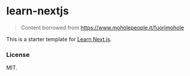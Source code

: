 # learn-nextjs
> Content borrowed from https://www.moholepeople.it/fuorimohole

This is a starter template for [Learn Next.js](https://nextjs.org/learn).

### License
MIT.